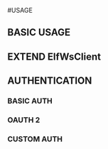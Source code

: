 #USAGE

## BASIC USAGE

## EXTEND ElfWsClient

## AUTHENTICATION

### BASIC AUTH

### OAUTH 2

### CUSTOM AUTH

